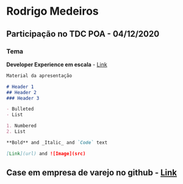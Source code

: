 # Rodrigo Medeiros

## Participação no TDC POA - 04/12/2020 

### Tema 
**Developer Experience em escala** - [Link](https://www.linkedin.com/posts/rodrigo-medeiros-52608216_oracle-thedevconf-devopsdays-activity-6740430149373718528-Xw8W)

```markdown
Material da apresentação

# Header 1
## Header 2
### Header 3

- Bulleted
- List

1. Numbered
2. List

**Bold** and _Italic_ and `Code` text

[Link](url) and ![Image](src)
```

## Case em empresa de varejo no github - [Link](https://github.com/customer-stories/viavarejo)
